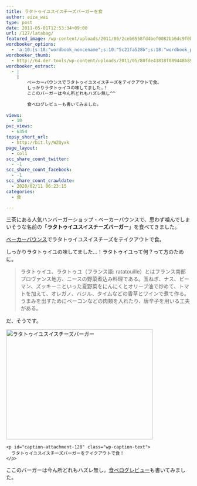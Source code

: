 ```yaml
---
title: ラタトゥイユスイスチーズバーガーを食
author: aiza_wai
type: post
date: 2011-05-01T12:53:34+09:00
url: /127/latabag/
featured_image: /wp-content/uploads/2011/06/2ceb6558fd4bef0082bb6dc9f0bb7536.png
wordbooker_options:
  - 'a:10:{s:18:"wordbook_noncename";s:10:"5c21fa528b";s:18:"wordbook_page_post";s:4:"-100";s:18:"wordbook_orandpage";s:1:"2";s:23:"wordbook_default_author";s:1:"1";s:23:"wordbook_extract_length";s:3:"256";s:19:"wordbook_actionlink";s:3:"300";s:26:"wordbooker_publish_default";s:2:"on";s:18:"wordbook_attribute";s:12:"無印発信";s:29:"wordbooker_status_update_text";s:35:": New blog post :  %title% - %link%";s:20:"wordbook_comment_get";s:2:"on";}'
wordbooker_thumb:
  - http://64.der.tools/wp-content/uploads/2011/05/80fde43818f089448b89eca161c135de-400x300.jpg
wordbooker_extract:
  - |
    |
        ベーカーバウンスでラタトゥイユスイスチーズをテイクアウトで食。
        しっかりラタトゥイユの味してました…！
        ここのバーガーは今ん所どれもハズレ無し^^
        
        食べログレビューも書いてみました。
        
views:
  - 10
pvc_views:
  - 6354
topsy_short_url:
  - http://bit.ly/WZQyxk
page_layout:
  - col1
scc_share_count_twitter:
  - -1
scc_share_count_facebook:
  - -1
scc_share_count_crawldate:
  - 2020/02/11 06:23:15
categories:
  - 食

---
```

三茶にある人気ハンバーガーショップ・ベーカーバウンスで、思わず噛んでしまいそうな名前の「**ラタトゥイユスイスチーズバーガー**」を食べてきました。

<!--more-->

<a href="http://r.tabelog.com/tokyo/A1317/A131706/13004780/" target="_blank">ベーカーバウンス</a>でラタトゥイユスイスチーズをテイクアウトで食。

しっかりラタトゥイユの味してました…！ラタトゥイユって何？って方のために。

> ラタトゥイユ、ラタトゥユ（フランス語: ratatouille）とはフランス南部プロヴァンス地方、ニースの野菜煮込み料理である。玉ねぎ、ナス、ピーマン、ズッキーニといった夏野菜をにんにくとオリーブ油で炒めて、トマトを加えて、オレガノ、バジル、タイムなどの香草とワインで煮て作る。うまみを出すためにベーコンなどの肉類を入れたり、唐辛子を用いる工夫がある。

だ、そうです。

<div class="photo">
  <div id="attachment_128" style="width: 410px" class="wp-caption aligncenter">
    <img aria-describedby="caption-attachment-128" class="wp-image-128 size-medium" title="ラタトゥイユスイスチーズバーガー" src="https://mujiota.com/wp-content/uploads/2011/05/80fde43818f089448b89eca161c135de-400x300.jpg" alt="ラタトゥイユスイスチーズバーガー" width="400" height="300" srcset="https://mujiota.com/wp-content/uploads/2011/05/80fde43818f089448b89eca161c135de-400x300.jpg 400w, https://mujiota.com/wp-content/uploads/2011/05/80fde43818f089448b89eca161c135de.jpg 480w" sizes="(max-width: 400px) 100vw, 400px" />
    
    <p id="caption-attachment-128" class="wp-caption-text">
      ラタトゥイユスイスチーズバーガーをテイクアウトで食！
    </p>
  </div>
</div>

ここのバーガーは今ん所どれもハズレ無し。<a href="http://tabelog.com/rvwr/yutabe/rvwdtl/2722190/" target="_blank">食べログレビュー</a>も書いてみました。